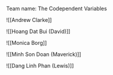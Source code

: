 Team name: The Codependent Variables

![[Andrew Clarke]]

![[Hoang Dat Bui (David)]]

![[Monica Borg]]

![[Minh Son Doan (Maverick)]]

![[Dang Linh Phan (Lewis)]]

